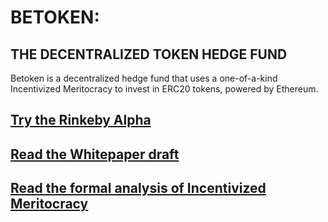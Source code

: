 # BETOKEN:
## THE DECENTRALIZED TOKEN HEDGE FUND

Betoken is a decentralized hedge fund that uses a one-of-a-kind Incentivized Meritocracy to invest in ERC20 tokens, powered by Ethereum.

## **[Try the Rinkeby Alpha](https://betoken.fund/betoken-ui/)**

## [Read the Whitepaper draft](https://github.com/Betoken/Whitepaper/blob/master/BetokenWhitepaper.pdf)

## [Read the formal analysis of Incentivized Meritocracy](https://github.com/Betoken/documents/blob/master/Incentivized%20Meritocracies/Incentivized%20Meritocracies.pdf)
